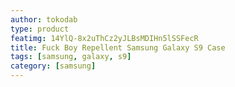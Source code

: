 ```yaml
---
author: tokodab
type: product
featimg: 14YlQ-8x2uThCz2yJLBsMDIHn5lSSFecR
title: Fuck Boy Repellent Samsung Galaxy S9 Case
tags: [samsung, galaxy, s9]
category: [samsung]
---
```

